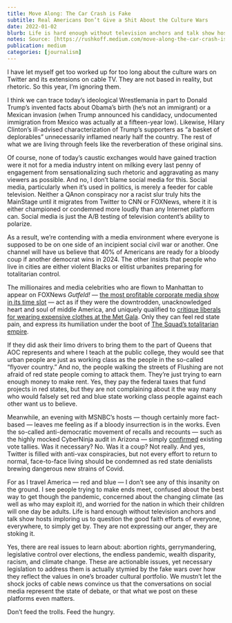 ```yaml
---
title: Move Along: The Car Crash is Fake
subtitle: Real Americans Don’t Give a Shit About the Culture Wars
date: 2022-01-02
blurb: Life is hard enough without television anchors and talk show hosts imploring us to question the good faith efforts of everyone, everywhere, to simply get by.
notes: Source: [https://rushkoff.medium.com/move-along-the-car-crash-is-fake-cf9e327913c6](https://rushkoff.medium.com/move-along-the-car-crash-is-fake-cf9e327913c6 "https://rushkoff.medium.com/move-along-the-car-crash-is-fake-cf9e327913c6")
publication: medium
categories: [journalism]
---
```


I have let myself get too worked up for too long about the culture wars on Twitter and its extensions on cable TV. They are not based in reality, but rhetoric. So this year, I’m ignoring them.

I think we can trace today’s ideological Wrestlemania in part to Donald Trump’s invented facts about Obama’s birth (he’s not an immigrant) or a Mexican invasion (when Trump announced his candidacy, undocumented immigration from Mexico was actually at a fifteen-year low). Likewise, Hilary Clinton’s ill-advised characterization of Trump’s supporters as “a basket of deplorables” unnecessarily inflamed nearly half the country. The rest of what we are living through feels like the reverberation of these original sins.

Of course, none of today’s caustic exchanges would have gained traction were it not for a media industry intent on milking every last penny of engagement from sensationalizing such rhetoric and aggravating as many viewers as possible. And no, I don’t blame social media for this. Social media, particularly when it’s used in politics, is merely a feeder for cable television. Neither a QAnon conspiracy nor a racist slur truly hits the MainStage until it migrates from Twitter to CNN or FOXNews, where it it is either championed or condemned more loudly than any Internet platform can. Social media is just the A/B testing of television content’s ability to polarize.

As a result, we’re contending with a media environment where everyone is supposed to be on one side of an incipient social civil war or another. One channel will have us believe that 40% of Americans are ready for a bloody coup if another democrat wins in 2024. The other insists that people who live in cities are either violent Blacks or elitist urbanites preparing for totalitarian control.

The millionaires and media celebrities who are flown to Manhattan to appear on FOXNews _Gutfeld!_ — [the most profitable corporate media show in its time slot](https://www.thewrap.com/gutfeld-ratings-win-colbert/) — act as if they were the downtrodden, unacknowledged heart and soul of middle America, and uniquely qualified to [critique liberals for wearing expensive clothes at the Met Gala](https://www.youtube.com/watch?v=JIiNvJxTFEU). Only they can feel red state pain, and express its humiliation under the boot of [The Squad’s totalitarian empire](https://www.youtube.com/watch?v=Q2teo6syhOk&list=PLlTLHnxSVuIyNvsEvhJudvcCNiuYDvE1n&index=112).

If they did ask their limo drivers to bring them to the part of Queens that AOC represents and where I teach at the public college, they would see that urban people are just as working class as the people in the so-called “flyover country.” And no, the people walking the streets of Flushing are not afraid of red state people coming to attack them. They’re just trying to earn enough money to make rent. Yes, they pay the federal taxes that fund projects in red states, but they are not complaining about it the way many who would falsely set red and blue state working class people against each other want us to believe.

Meanwhile, an evening with MSNBC’s hosts — though certainly more fact-based — leaves me feeling as if a bloody insurrection is in the works. Even the so-called anti-democratic movement of recalls and recounts — such as the highly mocked CyberNinja audit in Arizona — simply [confirmed](https://www.cnbc.com/2021/09/24/trump-friendly-cyber-ninjas-audit-of-arizona-votes-still-shows-biden-won.html) existing vote tallies. Was it necessary? No. Was it a coup? Not really. And yes, Twitter is filled with anti-vax conspiracies, but not every effort to return to normal, face-to-face living should be condemned as red state denialists brewing dangerous new strains of Covid.

For as I travel America — red and blue — I don’t see any of this insanity on the ground. I see people trying to make ends meet, confused about the best way to get though the pandemic, concerned about the changing climate (as well as who may exploit it), and worried for the nation in which their children will one day be adults. Life is hard enough without television anchors and talk show hosts imploring us to question the good faith efforts of everyone, everywhere, to simply get by. They are not expressing our anger, they are stoking it.

Yes, there are real issues to learn about: abortion rights, gerrymandering, legislative control over elections, the endless pandemic, wealth disparity, racism, and climate change. These are actionable issues, yet necessary legislation to address them is actually stymied by the fake wars over how they reflect the values in one’s broader cultural portfolio. We mustn’t let the shock jocks of cable news convince us that the conversations on social media represent the state of debate, or that what we post on these platforms even matters.

Don’t feed the trolls. Feed the hungry.
